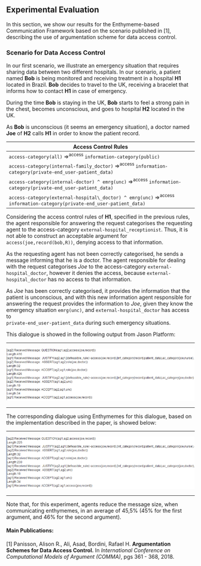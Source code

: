 
## Experimental Evaluation 

In this section, we show our results for the Enthymeme-based Communication Framework based on the scenario published in [1], 
describing the use of argumentation scheme for data access control. 

### Scenario for Data Access Control

In our first scenario, we illustrate an emergency situation that requires sharing data between two different hospitals.
In our scenario, a patient named **Bob** is being monitored and receiving treatment in a hospital **H1** located in Brazil. 
**Bob** decides to travel to the UK, receiving a bracelet that informs how to contact **H1** in case of emergency.

During the time **Bob** is staying in the UK, **Bob** starts to feel a strong pain in the chest, becomes unconscious, 
and goes to hospital **H2** located in the UK.

As **Bob** is unconscious (it seems an emergency situation), a doctor named **Joe** of **H2** calls **H1** 
in order to know the patient record.


|Access Control Rules|
| ------------ |
|`access-category(all)` =><sup>access</sup>  `information-category(public)` |
|`access-category(internal-family_doctor)` =><sup>access</sup>  `information-category(private-end_user-patient_data)`|
|`access-category(internal-doctor) ^ emrg(unc)` =><sup>access</sup>  `information-category(private-end_user-patient_data)`|
|`access-category(external-hospital\_doctor) ^ emrg(unc)` =><sup>access</sup>  `information-category(private-end_user-patient_data)`|

Considering the access control rules of **H1**, specified in the previous rules, the agent responsible for answering 
the request categorises the requesting agent to the access-category `external-hospital_receptionist`. 
Thus, it is not able to construct an acceptable argument for `access(joe,record(bob,R))`, denying access to that information. 

As the requesting agent has not been correctly categorised, he sends a message informing that he is a doctor.
The agent responsible for dealing with the request categorises *Joe* to the access-category `external-hospital_doctor`, 
however it denies the access, because `external-hospital_doctor` has no access to that information. 

As *Joe* has been correctly categorised, it provides the information that the patient is unconscious, and with this new information 
agent responsible for answering the request provides the information to *Joe*, 
given they know the emergency situation `emrg(unc)`, and `external-hospital_doctor` has access to  
`private-end_user-patient_data` during such emergency situations. 

This dialogue is showed in the following output from Jason Platform:
_________________________
![Scenario of Data Access Control](img/scenario_01_v2.png)
_________________________
The corresponding dialogue using Enthymemes for this dialogue, based on the implementation described in the paper, is showed below:
_________________________
![Scenario of Data Access Control](img/cod_enthy0102_v4.png)
_________________________

Note that, for this experiment, agents reduce the message size, when communicating enthymemes, in an average of 45,5% (45% for the first argument, and 46% for the second argument).


#### **Main Publications:**

[1] Panisson, Alison R., Ali, Asad, Bordini, Rafael H. 
**Argumentation Schemes for Data Access Control.** 
In *International Conference on Computational Models of Argument (COMMA)*, pgs 361 - 368, 2018.


